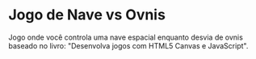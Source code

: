 # Jogo de Nave vs Ovnis

Jogo onde você controla uma nave espacial enquanto desvia de ovnis baseado no livro: "Desenvolva jogos com HTML5 Canvas e JavaScript".